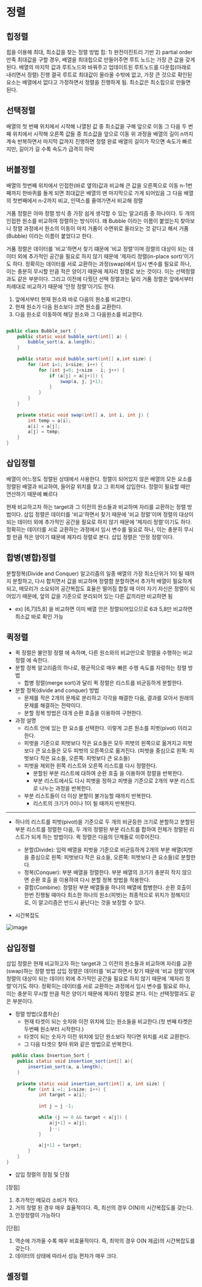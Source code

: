 # 정렬

## 힙정렬

힙을 이용해 최대, 최소값을 찾는 정렬 방법
힙: 1) 완전이진트리 기반 2) partial order 만족
최대값을 구할 경우, 배열을 최대힙으로 만들어주면 루트 노드는 가장 큰 값을 갖게 된다.
배열의 마지막 값과 루트노드와 바꿔주고 업데이트된 루트노드를 다운힙(아래로 내리면서 정렬) 진행
결국 루트로 최대값이 올라올 수밖에 없고, 가장 큰 것으로 확인된 요소는 배열에서 없다고 가정하면서 정렬을 진행하게 됨. 최소값은 최소힙으로 만들면 된다.

## 선택정렬

배열의 첫 번째 위치에서 시작해 나열된 값 중 최소값을 구해 앞으로 이동
그 다음 두 번째 위치에서 시작해 오른쪽 값들 중 최소값을 앞으로 이동
위 과정을 배열의 길이 n까지 계속 반복하면서 마지막 값까지 진행하면 정렬 완료
배열의 길이가 작으면 속도가 빠르지만, 길이가 길 수록 속도가 급격히 하락

## 버블정렬

배열의 첫번째 위치에서 인접한(바로 옆의)값과 비교해 큰 값을 오른쪽으로 이동
n-1번째까지 한바퀴를 돌게 되면 최대값은 배열의 맨 마지막으로 가게 되어있음
그 다음 배열의 첫번째에서 n-2까지 비교, 인덱스를 줄여가면서 비교해 정렬

거품 정렬은 아마 정렬 방식 중 가장 쉽게 생각할 수 있는 알고리즘 중 하나이다.
두 개의 인접한 원소를 비교하여 정렬하는 방식이다.
왜 Bubble 이라는 이름이 붙었는지 찾아보니 정렬 과정에서 원소의 이동이 마치 거품이 수면위로 올라오는 것 같다고 해서 거품 (Bubble) 이라는 이름이 붙었다고 한다.

거품 정렬은 데이터를 '비교'하면서 찾기 떄문에 '비교 정렬'이며 정렬의 대상이 되는 데이터 외에 추가적인 공간을 필요로 하지 않기 때문에 '제자리 정렬(in-place sort)'이기도 하다.
정확히는 데이터를 서로 교환하는 과정(swap)에서 임시 변수를 필요로 하나, 이는 충분히 무시할 만큼 적은 양이기 때문에 제자리 정렬로 보는 것이다. 이는 선택정렬과도 같은 부분이다.
그리고 이전에 다뤘던 선택 정렬과는 달리 거품 정렬은 앞에서부터 차례대로 비교하기 때문에 '안정 정렬'이기도 한다.

1. 앞에서부터 현재 원소와 바로 다음의 원소를 비교한다.
2. 현재 원소가 다음 원소보다 크면 원소를 교환한다.
3. 다음 원소로 이동하여 해당 원소와 그 다음원소를 비교한다.


```java

public class Bubble_sort {
    public static void bubble_sort(int[] a) {
        bubble_sort(a, a.length);
    }
    
    public static void bubble_sort(int[] a,int size) {
        for (int i=1; i<size; i++) {
            for (int j=0; j<size - i; j++) {
                if (a[j] > a[j+1]) {
                    swap(a, j, j+1);
                }
            }
        }
    }
    
    private static void swap(int[] a, int i, int j) {
        int temp = a[i];
        a[i] = a[j];
        a[j] = temp;
    }
}

```

## 삽입정렬

배열이 어느정도 정렬된 상태에서 사용한다.
정렬이 되어있지 않은 배열의 모든 요소를 정렬된 배열과 비교하여, 들어갈 위치를 찾고 그 위치에 삽입한다.
정렬이 필요할 때만 연산하기 때문에 빠르다

현재 비교하고자 하는 target과 그 이전의 원소들과 비교하며 자리를 교환하는 정렬 방법이다.
삽입 정렬은 데이터를 '비교'하면서 찾기 때문에 '비교 정렬'이며 정렬의 대상이 되는 데이터 외에 추가적인 공간을 필요로 하지 않기 때문에 '제자리 정렬'이기도 하다.
정확히는 데이터를 서로 교환하는 과정에서 임시 변수를 필요로 하나, 이는 충분히 무시할 만큼 적은 양이기 떄문에 제자리 정렬로 본다.
삽입 정렬은 '안정 정렬'이다.

## 합병(병합)정렬

분할정복(Divide and Conquer) 알고리즘의 일종
배열의 가장 최소단위가 1이 될 때까지 분할하고, 다시 합치면서 값을 비교하며 정렬함
분할하면서 추가적 배열이 필요하게 되고, 메모리가 소요되어 공간복잡도 효율은 떨어짐
합칠 때 이미 자기 자신은 정렬이 되어있기 때문에, 앞의 값을 기준으로 분리되어 있는 다른 값끼리만 비교하면 됨
- ex) [6,7][5,8] 을 비교하면 이미 배열 안은 정렬되어있으므로 6과 5,8만 비교하면 최소값 바로 확인 가능

## 퀵정렬

- 퀵 정렬은 불안정 정렬 에 속하며, 다른 원소와의 비교만으로 정렬을 수행하는 비교 정렬 에 속한다.
- 분할 정복 알고리즘의 하나로, 평균적으로 매우 빠른 수행 속도를 자랑하는 정렬 방법
  - 합병 정렬(merge sort)과 달리 퀵 정렬은 리스트를 비균등하게 분할한다.
- 분할 정복(divide and conquer) 방법
  - 문제를 작은 2개의 문제로 분리하고 각각을 해결한 다음, 결과를 모아서 원래의 문제를 해결하는 전략이다.
  - 분할 정복 방법은 대개 순환 호출을 이용하여 구현한다.
- 과정 설명
  - 리스트 안에 있는 한 요소를 선택한다. 이렇게 고른 원소를 피벗(pivot) 이라고 한다.
  - 피벗을 기준으로 피벗보다 작은 요소들은 모두 피벗의 왼쪽으로 옮겨지고 피벗보다 큰 요소들은 모두 피벗의 오른쪽으로 옮겨진다. (피벗을 중심으로 왼쪽: 피벗보다 작은 요소들, 오른쪽: 피벗보다 큰 요소들)
  - 피벗을 제외한 왼쪽 리스트와 오른쪽 리스트를 다시 정렬한다.
    - 분할된 부분 리스트에 대하여 순환 호출 을 이용하여 정렬을 반복한다.
    - 부분 리스트에서도 다시 피벗을 정하고 피벗을 기준으로 2개의 부분 리스트로 나누는 과정을 반복한다.
  - 부분 리스트들이 더 이상 분할이 불가능할 때까지 반복한다.
    - 리스트의 크기가 0이나 1이 될 때까지 반복한다.
-----
- 하나의 리스트를 피벗(pivot)을 기준으로 두 개의 비균등한 크기로 분할하고 분할된 부분 리스트를 정렬한 다음, 두 개의 정렬된 부분 리스트를 합하여 전체가 정렬된 리스트가 되게 하는 방법이다.
퀵 정렬은 다음의 단계들로 이루어진다.
  - 분할(Divide): 입력 배열을 피벗을 기준으로 비균등하게 2개의 부분 배열(피벗을 중심으로 왼쪽: 피벗보다 작은 요소들, 오른쪽: 피벗보다 큰 요소들)로 분할한다.
  - 정복(Conquer): 부분 배열을 정렬한다. 부분 배열의 크기가 충분히 작지 않으면 순환 호출 을 이용하여 다시 분할 정복 방법을 적용한다.
  - 결합(Combine): 정렬된 부분 배열들을 하나의 배열에 합병한다.
  순환 호출이 한번 진행될 때마다 최소한 하나의 원소(피벗)는 최종적으로 위치가 정해지므로, 이 알고리즘은 반드시 끝난다는 것을 보장할 수 있다.

- 시간복잡도

![image](https://gmlwjd9405.github.io/images/algorithm-quick-sort/sort-time-complexity.png)

## 삽입정렬

삽입 정렬은 현재 비교하고자 하는 target과 그 이전의 원소들과 비교하며 자리를 교환(swap)하는 정렬 방법
삽입 정렬은 데이터를 '비교'하면서 찾기 때문에 '비교 정렬'이며 정렬의 대상이 되는 데이터 외에 추가적인 공간을 필요로 하지 않기 때문에 '제자리 정렬'이기도 하다.
정확히는 데이터를 서로 교환하는 과정에서 임시 변수를 필요로 하나, 이는 충분히 무시할 만큼 적은 양이기 때문에 제자리 정렬로 본다. 이는 선택정렬과도 같은 부분이다.

- 정렬 방법(오름차순)
  - 현재 타겟이 되는 숫자와 이전 위치에 있는 원소들을 비교한다.(첫 번째 타켓은 두번째 원소부터 시작한다.)
  - 타겟이 되는 숫자가 이전 위치에 있던 원소보다 작다면 위치를 서로 교환한다.
  - 그 다음 타겟으 찾아 위와 같은 방법으로 반복한다.

```java
  public class Insertion_Sort {
    public static void insertion_sort(int[] a){
        insertion_sort(a, a.length);
    }
    
    private static void insertion_sort(int[] a, int size) {
        for (int i =1; i<size; i++) {
            int target = a[i];
            
            int j = j -1;
            
            while (j >= 0 && target < a[j]) {
                a[j+1] = a[j];
                j--;
            }
            
            a[j+1] = target;
        }
    }
}

```

- 삽입 정렬의 장점 및 단점

[장점]
1. 추가적인 메모리 소비가 작다.
2. 거의 정렬 된 경우 매우 효율적이다. 즉, 최선의 경우 O(N)의 시간복잡도를 갖는다.
3. 안장정렬이 가능하다

[단점]
1. 역순에 가까울 수록 매우 비효율적이다. 즉, 최악의 경우 O(N 제곱)의 시간복잡도를 갖는다.
2. 데이터의 상태에 따라서 성능 편차가 매우 크다.

## 셸정렬